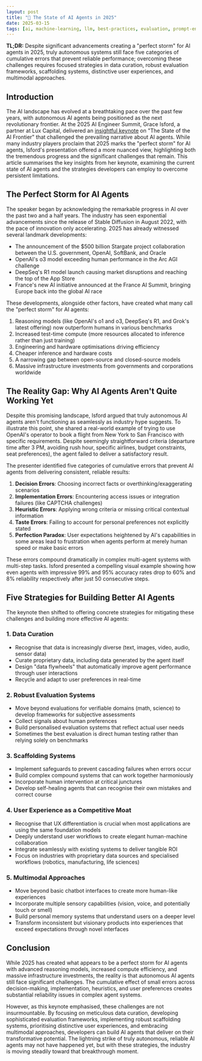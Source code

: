 ```yaml
---
layout: post
title: "🤖 The State of AI Agents in 2025"
date: 2025-03-15
tags: [ai, machine-learning, llm, best-practices, evaluation, prompt-engineering, decision-making]
---
```


**TL;DR:** Despite significant advancements creating a "perfect storm" for AI agents in 2025, truly autonomous systems still face five categories of cumulative errors that prevent reliable performance; overcoming these challenges requires focused strategies in data curation, robust evaluation frameworks, scaffolding systems, distinctive user experiences, and multimodal approaches.

<!--more-->

## Introduction

The AI landscape has evolved at a breathtaking pace over the past few years, with autonomous AI agents being positioned as the next revolutionary frontier. At the 2025 AI Engineer Summit, Grace Isford, a partner at Lux Capital, delivered an [insightful keynote](https://www.youtube.com/watch?v=HS5a8VIKsvA) on "The State of the AI Frontier" that challenged the prevailing narrative about AI agents. While many industry players proclaim that 2025 marks the "perfect storm" for AI agents, Isford's presentation offered a more nuanced view, highlighting both the tremendous progress and the significant challenges that remain. This article summarises the key insights from her keynote, examining the current state of AI agents and the strategies developers can employ to overcome persistent limitations.

## The Perfect Storm for AI Agents

The speaker began by acknowledging the remarkable progress in AI over the past two and a half years. The industry has seen exponential advancements since the release of Stable Diffusion in August 2022, with the pace of innovation only accelerating. 2025 has already witnessed several landmark developments:

- The announcement of the $500 billion Stargate project collaboration between the U.S. government, OpenAI, SoftBank, and Oracle
- OpenAI's o3 model exceeding human performance in the Arc AGI challenge
- DeepSeq's R1 model launch causing market disruptions and reaching the top of the App Store
- France's new AI initiative announced at the France AI Summit, bringing Europe back into the global AI race

These developments, alongside other factors, have created what many call the "perfect storm" for AI agents:

1. Reasoning models (like OpenAI's o1 and o3, DeepSeq's R1, and Grok's latest offering) now outperform humans in various benchmarks
2. Increased test-time compute (more resources allocated to inference rather than just training)
3. Engineering and hardware optimisations driving efficiency
4. Cheaper inference and hardware costs
5. A narrowing gap between open-source and closed-source models
6. Massive infrastructure investments from governments and corporations worldwide

## The Reality Gap: Why AI Agents Aren't Quite Working Yet

Despite this promising landscape, Isford argued that truly autonomous AI agents aren't functioning as seamlessly as industry hype suggests. To illustrate this point, she shared a real-world example of trying to use OpenAI's operator to book a flight from New York to San Francisco with specific requirements. Despite seemingly straightforward criteria (departure time after 3 PM, avoiding rush hour, specific airlines, budget constraints, seat preferences), the agent failed to deliver a satisfactory result.

The presenter identified five categories of cumulative errors that prevent AI agents from delivering consistent, reliable results:

1. **Decision Errors**: Choosing incorrect facts or overthinking/exaggerating scenarios
2. **Implementation Errors**: Encountering access issues or integration failures (like CAPTCHA challenges)
3. **Heuristic Errors**: Applying wrong criteria or missing critical contextual information
4. **Taste Errors**: Failing to account for personal preferences not explicitly stated
5. **Perfection Paradox**: User expectations heightened by AI's capabilities in some areas lead to frustration when agents perform at merely human speed or make basic errors

These errors compound dramatically in complex multi-agent systems with multi-step tasks. Isford presented a compelling visual example showing how even agents with impressive 99% and 95% accuracy rates drop to 60% and 8% reliability respectively after just 50 consecutive steps.

## Five Strategies for Building Better AI Agents

The keynote then shifted to offering concrete strategies for mitigating these challenges and building more effective AI agents:

### 1. Data Curation
- Recognise that data is increasingly diverse (text, images, video, audio, sensor data)
- Curate proprietary data, including data generated by the agent itself
- Design "data flywheels" that automatically improve agent performance through user interactions
- Recycle and adapt to user preferences in real-time

### 2. Robust Evaluation Systems
- Move beyond evaluations for verifiable domains (math, science) to develop frameworks for subjective assessments
- Collect signals about human preferences
- Build personalised evaluation systems that reflect actual user needs
- Sometimes the best evaluation is direct human testing rather than relying solely on benchmarks

### 3. Scaffolding Systems
- Implement safeguards to prevent cascading failures when errors occur
- Build complex compound systems that can work together harmoniously
- Incorporate human intervention at critical junctures
- Develop self-healing agents that can recognise their own mistakes and correct course

### 4. User Experience as a Competitive Moat
- Recognise that UX differentiation is crucial when most applications are using the same foundation models
- Deeply understand user workflows to create elegant human-machine collaboration
- Integrate seamlessly with existing systems to deliver tangible ROI
- Focus on industries with proprietary data sources and specialised workflows (robotics, manufacturing, life sciences)

### 5. Multimodal Approaches
- Move beyond basic chatbot interfaces to create more human-like experiences
- Incorporate multiple sensory capabilities (vision, voice, and potentially touch or smell)
- Build personal memory systems that understand users on a deeper level
- Transform inconsistent but visionary products into experiences that exceed expectations through novel interfaces

## Conclusion

While 2025 has created what appears to be a perfect storm for AI agents with advanced reasoning models, increased compute efficiency, and massive infrastructure investments, the reality is that autonomous AI agents still face significant challenges. The cumulative effect of small errors across decision-making, implementation, heuristics, and user preferences creates substantial reliability issues in complex agent systems.

However, as this keynote emphasised, these challenges are not insurmountable. By focusing on meticulous data curation, developing sophisticated evaluation frameworks, implementing robust scaffolding systems, prioritising distinctive user experiences, and embracing multimodal approaches, developers can build AI agents that deliver on their transformative potential. The lightning strike of truly autonomous, reliable AI agents may not have happened yet, but with these strategies, the industry is moving steadily toward that breakthrough moment.


